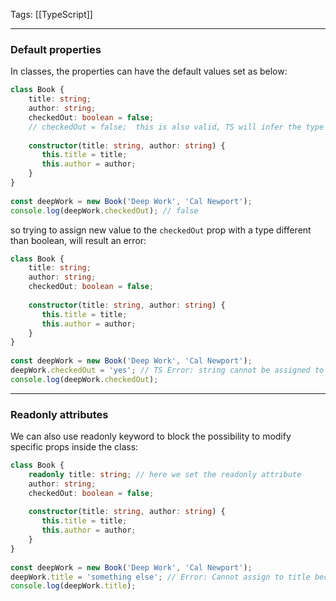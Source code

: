 
Tags: [[TypeScript]]

---
 
### Default properties

In classes, the properties can have the default values set as below:

```ts
class Book {  
    title: string;  
    author: string;  
    checkedOut: boolean = false;  
    // checkedOut = false;  this is also valid, TS will infer the type                                       automatically
	
    constructor(title: string, author: string) {  
       this.title = title;  
       this.author = author;  
    }  
}  
  
const deepWork = new Book('Deep Work', 'Cal Newport');  
console.log(deepWork.checkedOut); // false
```

so trying to assign new value to the `checkedOut` prop with a type different than boolean, will result an error:

```ts
class Book {  
    title: string;  
    author: string;  
    checkedOut: boolean = false;  
  
    constructor(title: string, author: string) {  
       this.title = title;  
       this.author = author;  
    }  
}  
  
const deepWork = new Book('Deep Work', 'Cal Newport');  
deepWork.checkedOut = 'yes'; // TS Error: string cannot be assigned to boolean  
console.log(deepWork.checkedOut);
```

---

### Readonly attributes

We can also use readonly keyword to block the possibility to modify specific props inside the class:

```ts
class Book {  
    readonly title: string; // here we set the readonly attribute
    author: string;  
    checkedOut: boolean = false;  
  
    constructor(title: string, author: string) {  
       this.title = title;  
       this.author = author;  
    }  
}  
  
const deepWork = new Book('Deep Work', 'Cal Newport');  
deepWork.title = 'something else'; // Error: Cannot assign to title because it                                         is a read-only property.  
console.log(deepWork.title);
```